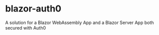 # blazor-auth0
A solution for a Blazor WebAssembly App and a Blazor Server App both secured with Auth0
